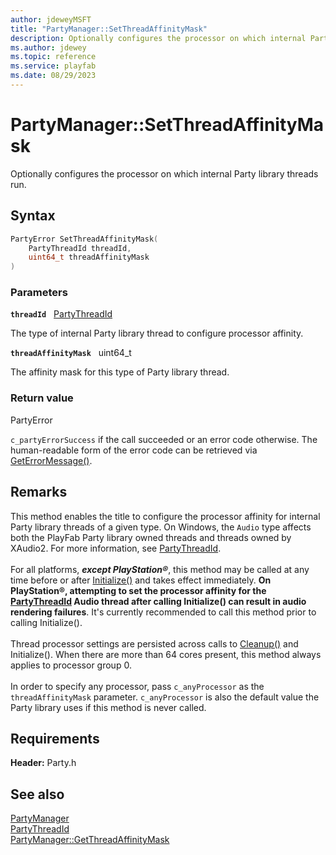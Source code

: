 ```yaml
---
author: jdeweyMSFT
title: "PartyManager::SetThreadAffinityMask"
description: Optionally configures the processor on which internal Party library threads run.
ms.author: jdewey
ms.topic: reference
ms.service: playfab
ms.date: 08/29/2023
---
```


# PartyManager::SetThreadAffinityMask  

Optionally configures the processor on which internal Party library threads run.  

## Syntax  
  
```cpp
PartyError SetThreadAffinityMask(  
    PartyThreadId threadId,  
    uint64_t threadAffinityMask  
)  
```  
  
### Parameters  
  
**`threadId`** &nbsp; [PartyThreadId](../../../enums/partythreadid.md)  
  
The type of internal Party library thread to configure processor affinity.  
  
**`threadAffinityMask`** &nbsp; uint64_t  
  
The affinity mask for this type of Party library thread.  
  
  
### Return value  
PartyError
  
```c_partyErrorSuccess``` if the call succeeded or an error code otherwise. The human-readable form of the error code can be retrieved via [GetErrorMessage()](partymanager_geterrormessage.md).
  
## Remarks  
  
This method enables the title to configure the processor affinity for internal Party library threads of a given type. On Windows, the ```Audio``` type affects both the PlayFab Party library owned threads and threads owned by XAudio2. For more information, see [PartyThreadId](../../../enums/partythreadid.md). <br /><br /> For all platforms, <b><i>except PlayStation®</i></b>, this method may be called at any time before or after [Initialize()](partymanager_initialize.md) and takes effect immediately. <b>On PlayStation®, attempting to set the processor affinity for the [PartyThreadId](../../../enums/partythreadid.md) Audio thread after calling Initialize() can result in audio rendering failures</b>. It's currently recommended to call this method prior to calling Initialize().   <br /><br /> Thread processor settings are persisted across calls to [Cleanup()](partymanager_cleanup.md) and Initialize(). When there are more than 64 cores present, this method always applies to processor group 0.   <br /><br /> In order to specify any processor, pass ```c_anyProcessor``` as the `threadAffinityMask` parameter. ```c_anyProcessor``` is also the default value the Party library uses if this method is never called.
  
## Requirements  
  
**Header:** Party.h
  
## See also  
[PartyManager](../partymanager.md)  
[PartyThreadId](../../../enums/partythreadid.md)  
[PartyManager::GetThreadAffinityMask](partymanager_getthreadaffinitymask.md)
  
  
